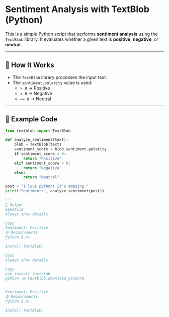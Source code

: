 
# Sentiment Analysis with TextBlob (Python)

This is a simple Python script that performs **sentiment analysis** using the `TextBlob` library. It evaluates whether a given text is **positive**, **negative**, or **neutral**.

---

## 🧠 How It Works

- The `TextBlob` library processes the input text.
- The `sentiment.polarity` value is used:
  - `> 0` → Positive
  - `< 0` → Negative
  - `== 0` → Neutral

---

## 📄 Example Code

```python
from textblob import TextBlob

def analyze_sentiment(text):
    blob = TextBlob(text)
    sentiment_score = blob.sentiment.polarity
    if sentiment_score > 0:
        return "Positive"
    elif sentiment_score < 0:
        return "Negative"
    else:
        return "Neutral"

post = "I love python! It's amazing."
print("Sentiment:", analyze_sentiment(post))

'''
🧪 Output
makefile
Always show details

Copy
Sentiment: Positive
⚙️ Requirements
Python 3.6+

Install TextBlob:

bash
Always show details

Copy
pip install textblob
python -m textblob.download_corpora


Sentiment: Positive
⚙️ Requirements
Python 3.6+

Install TextBlob:

